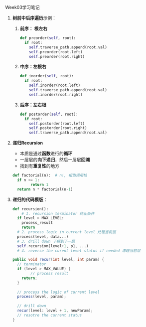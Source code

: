 Week03学习笔记

1. **树前中后序遍历**示例： 

    1. **前序： 根左右**

        ```python
        def preorder(self, root):
          if root:
            self.traverse_path.append(root.val)
            self.preorder(root.left)
            self.preorder(root.right)
        ```

    2. **中序：左根右**

        ```python
        def inorder(self, root):
          if root:
            self.inorder(root.left)
            self.traverse_path.append(root.val)
            self.inorder(root.right)
        ```

    3. **后序：左右根**

        ```python
        def postorder(self, root):
          if root:
            self.postorder(root.left)
            self.postorder(root.right)
            self.traverse_path.append(root.val)
        ```

2. **递归Recursion**

    - 本质是通过**函数**进行的**循环**
    - 一层层的**向下递归**，然后一层层**回溯**
    - 找到有**重复性**的地方

    ```python
    def factorial(n):  # n!, 相当调用栈
      if n <= 1:
    		return 1 
      return n * factorial(n-1)
    ```

3. **递归的代码模版**：

    ```python
    def recursion():
    	# 1. recursion terminator 终止条件
      if level > MAX_LEVEL:
        process_result 
        return 
      # 2. process logic in current level 处理当前层
      process(level, data...)
      # 3. drill down 下探到下一层
      self.recursion(level+1, p1, ...) 
      # 4. reverse the curent level status if needed 清理当前层
    ```

    ```java
    public void recur(int level, int param) {
      // terminator 
      if (level > MAX_VALUE) {
     		// process result 
        return; 
      }
      
      // process the logic of current level 
      process(level, param);
      
      // drill down
      recur(level: level + 1, newParam);
      // resotre the current status  
    }
    ```

    
